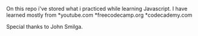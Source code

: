 On this repo i've stored what i practiced while learning Javascript.
I have learned mostly from
  *youtube.com
  *freecodecamp.org
  *codecademy.com

Special thanks to John Smilga.
